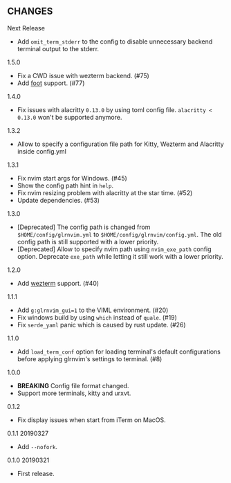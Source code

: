 CHANGES
--------

Next Release

- Add `omit_term_stderr` to the config to disable unnecessary backend terminal output to the stderr.

1.5.0

- Fix a CWD issue with wezterm backend. (#75)
- Add [foot](https://codeberg.org/dnkl/foot) support. (#77)

1.4.0

- Fix issues with alacritty `0.13.0` by using toml config file. `alacritty < 0.13.0` won't be supported anymore.


1.3.2

- Allow to specify a configuration file path for Kitty, Wezterm and Alacritty inside
  config.yml

1.3.1

- Fix nvim start args for Windows. (#45)
- Show the config path hint in `help`.
- Fix nvim resizing problem with alacritty at the star time. (#52)
- Update dependencies. (#53)

1.3.0

- [Deprecated] The config path is changed from `$HOME/config/glrnvim.yml` to `$HOME/config/glrnvim/config.yml`. The old config path is still supported with a lower priority.
- [Deprecated] Allow to specify nvim path using `nvim_exe_path` config option. Deprecate `exe_path` while letting it still work with a lower priority.

1.2.0

- Add [wezterm](https://wezfurlong.org/wezterm/) support. (#40)

1.1.1

- Add `g:glrnvim_gui=1` to the VIML environment. (#20)
- Fix windows build by using `which` instead of `quale`. (#19)
- Fix `serde_yaml` panic which is caused by rust update. (#26)

1.1.0

- Add `load_term_conf` option for loading terminal's default configurations before applying glrnvim's settings to terminal. (#8)

1.0.0

- **BREAKING** Config file format changed.
- Support more terminals, kitty and urxvt.

0.1.2

- Fix display issues when start from iTerm on MacOS.

0.1.1 20190327

- Add `--nofork`.


0.1.0 20190321

- First release.
